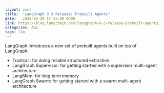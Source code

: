 ```yaml
---
layout: post
title:  "LangGraph 0.3 Release: Prebuilt Agents"
date:   2025-02-28 17:25:00 0000
link: https://blog.langchain.dev/langgraph-0-3-release-prebuilt-agents/
categories: AGI
tags: llm
---
```


LangGraph introduces a new set of prebuilt agents built on top of LangGraph:
- Trustcall: for doing reliable structured extraction
- LangGraph Supervisor: for getting started with a supervisor multi-agent architecture
- LangMem: for long term memory
- LangGraph Swarm: for getting started with a swarm multi-agent architecture